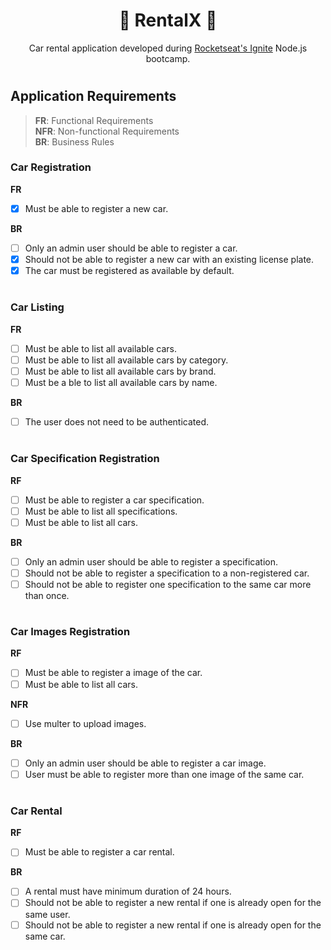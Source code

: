 <h1 align="center">🚀 RentalX 🚀</h1>

<p align="center">
Car rental application developed during <a href="https://www.rocketseat.com.br/ignite">Rocketseat's Ignite</a> Node.js bootcamp.
</p>

# 

## Application Requirements

> **FR**: Functional Requirements  
> **NFR**: Non-functional Requirements  
> **BR**: Business Rules


### Car Registration

**FR**
- [x] Must be able to register a new car.

**BR**
- [ ] Only an admin user should be able to register a car.
- [x] Should not be able to register a new car with an existing license plate.
- [x] The car must be registered as available by default.

#

### Car Listing

**FR**
- [ ] Must be able to list all available cars.
- [ ] Must be able to list all available cars by category.
- [ ] Must be able to list all available cars by brand.
- [ ] Must be a ble to list all available cars by name.

**BR**
- [ ] The user does not need to be authenticated.

#

### Car Specification Registration

**RF**
- [ ] Must be able to register a car specification.
- [ ] Must be able to list all specifications.
- [ ] Must be able to list all cars.

**BR**
- [ ] Only an admin user should be able to register a specification.
- [ ] Should not be able to register a specification to a non-registered car.
- [ ] Should not be able to register one specification to the same car more than once.

#

### Car Images Registration

**RF**
- [ ] Must be able to register a image of the car.
- [ ] Must be able to list all cars.

**NFR**
- [ ] Use multer to upload images.

**BR**
- [ ] Only an admin user should be able to register a car image.
- [ ] User must be able to register more than one image of the same car.

#

### Car Rental

**RF**
- [ ] Must be able to register a car rental.

**BR**
- [ ] A rental must have minimum duration of 24 hours.
- [ ] Should not be able to register a new rental if one is already open for the same user.
- [ ] Should not be able to register a new rental if one is already open for the same car.